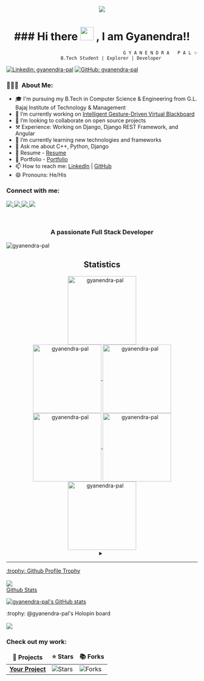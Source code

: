 <p id="top" align="center">
  <img src="https://github.com/YOUR_USERNAME/YOUR_REPOSITORY/raw/main/YOUR_COVER_IMAGE.png" />
</p>

<h1 align="center">### Hi there <img src="https://media.giphy.com/media/hvRJCLFzcasrR4ia7z/giphy.gif" width="35px" height="35px"> , I am Gyanendra!!</h1>

                                               G Y A N E N D R A   P A L ✨
                        B.Tech Student | Explorer | Developer


[![Linkedin: gyanendra-pal](https://img.shields.io/badge/-gyanendra--pal-blue?style=flat-square&logo=Linkedin&logoColor=white&link=https://www.linkedin.com/in/gyanendra-pal/)](https://www.linkedin.com/in/gyanendra-pal/)
[![GitHub: gyanendra-pal](https://img.shields.io/github/followers/gyanendra-pal?label=follow&style=social)](https://github.com/gyanendra-pal/)

<h3> 👨🏻‍💻 &nbsp;About Me: </h3>

- 🎓 I'm pursuing my B.Tech in Computer Science & Engineering from G.L. Bajaj Institute of Technology & Management
- 🔭 I’m currently working on [Intelligent Gesture-Driven Virtual Blackboard](https://github.com/YOUR_USERNAME/PROJECT_LINK)
- 👯 I’m looking to collaborate on open source projects
- ⚒  Experience: Working on Django, Django REST Framework, and Angular
- 🌱 I’m currently learning new technologies and frameworks
- 💬 Ask me about C++, Python, Django
- 📃 Resume - [Resume](YOUR_RESUME_LINK)
- 💼 Portfolio - [Portfolio](YOUR_PORTFOLIO_LINK)
- 📫 How to reach me: [LinkedIn](https://www.linkedin.com/in/gyanendra-pal/) | [GitHub](https://github.com/gyanendra-pal)
- 😄 Pronouns: He/His

<h3 align="left">Connect with me:</h3>
<p align="left">
  <a href="https://www.linkedin.com/in/gyanendra-pal/">
    <img src="https://img.shields.io/badge/LinkedIn-%230077B5.svg?&style=flat-square&logo=linkedin&logoColor=white">
  </a>
  
  <a href="https://github.com/gyanendra-pal">
    <img src="https://img.shields.io/badge/Github-%230A0A0A.svg?&style=flat-square&logo=Github&logoColor=white">  
  </a>

  <a href="https://www.facebook.com/YOUR_FACEBOOK_PROFILE">
    <img src="https://img.shields.io/badge/Facebook-%231877F2.svg?&style=flat-square&logo=facebook&logoColor=white">  
  </a>
 
  <a href="https://www.instagram.com/YOUR_INSTAGRAM_PROFILE">
    <img src="https://img.shields.io/badge/Instagram-%23E4405F.svg?&style=flat-square&logo=instagram&logoColor=white">
  </a>
<p/>
<br/>

<h3 align="center">A passionate Full Stack Developer</h3>

<p align="left"> <img src="https://komarev.com/ghpvc/?username=gyanendra-pal&label=Profile%20views&color=0e75b6&style=flat" alt="gyanendra-pal" /> </p>

<h2 align="center">Statistics</h2>
<div align="center">
<a href="https://github.com/gyanendra-pal">
<img align="center" src="https://github-readme-streak-stats.herokuapp.com/?user=gyanendra-pal&theme=nightowl&hide_border=true&fire=DD2727" height="180em" alt="gyanendra-pal" />
<br/>
<img align="center" src="http://github-profile-summary-cards.vercel.app/api/cards/stats?username=gyanendra-pal&theme=2077" height="180em" alt="gyanendra-pal" />
<img align="center" src="http://github-profile-summary-cards.vercel.app/api/cards/most-commit-language?username=gyanendra-pal&theme=2077" height="180em" alt="gyanendra-pal" />
<img align="center" src="http://github-profile-summary-cards.vercel.app/api/cards/repos-per-language?username=gyanendra-pal&theme=2077" height="180em" alt="gyanendra-pal" />
<img align="center" src="http://github-profile-summary-cards.vercel.app/api/cards/productive-time?username=gyanendra-pal&theme=2077" height="180em" alt="gyanendra-pal" />
<img align="center" src="http://github-profile-summary-cards.vercel.app/api/cards/profile-details?username=gyanendra-pal&theme=2077" height="180em" alt="gyanendra-pal" />
</div>

<details> 
<summary align="center"> </samp></summary><b>Note:</b> Most Used languages is only a metric of the languages my public code consists of and doesn't reflect experience or skill level.</details>

---

<summary>:trophy: Github Profile Trophy</summary>
  <br/>
  <img src="https://github-profile-trophy.vercel.app/?username=gyanendra-pal&theme=monokai&row=1&no-frame=true&no-bg=true/">

<summary>Github Stats</summary>

[![gyanendra-pal's GitHub stats](https://stats.quine.sh/gyanendra-pal/github)](https://stats.quine.sh/gyanendra-pal/github)

<summary>:trophy: @gyanendra-pal's Holopin board</summary>
  <br/>
  <a href="https://holopin.io/@gyanendra-pal">
    <img src="https://holopin.me/gyanendra-pal">
  </a>

<h3>Check out my work:</h3>
<table>
  <thead align="center">
    <tr border: none;>
      <td><b>🎁 Projects</b></td>
      <td><b>⭐ Stars</b></td>
      <td><b>📚 Forks</b></td>
    </tr>
  </thead>
  <tbody>
    <tr>
      <td><a href="https://github.com/gyanendra-pal/YOUR_PROJECT"><b>Your Project</b></a></td>
      <td><img alt="Stars" src="https://img.shields.io/static/v1?label=stars&message=0&color=343b41?color=blue"/></td>
      <td><img alt="Forks" src="https://img.shields.io/static/v1?label=forks&message=0&color=343b41?color=blue"/></td>
    </tr>
    <!-- Add more projects as needed -->
  </tbody>
</table>
